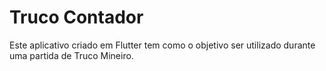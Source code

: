 # Truco Contador
 Este aplicativo criado em Flutter tem como o objetivo ser utilizado durante uma partida de Truco Mineiro.

